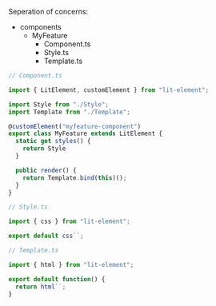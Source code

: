 Seperation of concerns:

- components
  - MyFeature
    - Component.ts
    - Style.ts
    - Template.ts
```js
// Component.ts

import { LitElement, customElement } from "lit-element";

import Style from "./Style";
import Template from "./Template";

@customElement("myfeature-component")
export class MyFeature extends LitElement {
  static get styles() {
    return Style
  }

  public render() {
    return Template.bind(this)();
  }
}

// Style.ts

import { css } from "lit-element";

export default css``;

// Template.ts

import { html } from "lit-element";

export default function() {
  return html``;
}
